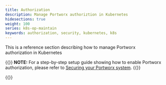 ```yaml
---
title: Authorization
description: Manage Portworx authoriztion in Kubernetes
hidesections: true
weight: 100
series: k8s-op-maintain
keywords: authorization, security, kubernetes, k8s
---
```


This is a reference section describing how to manage Portworx authorization in
Kubernetes

{{<info>}}
**NOTE:** For a step-by-step setup guide showing how to enable Portworx authorization, please refer to 
[Securing your Portworx system](/cloud-references/security/).
{{</info>}}

{{<homelist series="k8s-op-maintain-auth">}}
